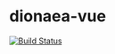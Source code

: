 # dionaea-vue

[![Build Status](https://travis-ci.com/ranghild/dionaea-vuetify.svg?branch=develop)](https://travis-ci.com/ranghild/dionaea-vuetify)
